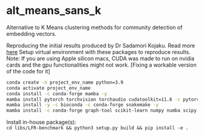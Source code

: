 # alt_means_sans_k
Alternative to K Means clustering methods for community detection of embedding vectors.


Reproducing the initial results produced by Dr Sadamori Kojaku. Read more [here](https://github.com/govgandhi/alt_means_sans_k/blob/ff494bf976c0ce7c4300eb1dda092ff2329d82cf/paper/20220803_testing_the_proposed_method%20-%20Sadamori%20Kojaku.pdf)
Setup virtual environment with these packages to reproduce results. 
Note: If you are using Apple silicon macs, CUDA was made to run on nvidia cards and the gpu functionalities might not work. [Fixing a workable version of the code for it]

```bash
conda create -n project_env_name python=3.9  
conda activate project_env_name    
conda install -c conda-forge mamba -y  
mamba install pytorch torchvision torchaudio cudatoolkit=11.8 -c pytorch -c nvidia -y  
mamba install -y -c bioconda -c conda-forge snakemake -y  
mamba install -c conda-forge graph-tool scikit-learn numpy numba scipy pandas polars networkx seaborn matplotlib gensim ipykernel tqdm black faiss-gpu==1.7.3 -y 
```

Install in-house package(s):  
`cd libs/LFR-benchmark && python3 setup.py build && pip install -e .`
